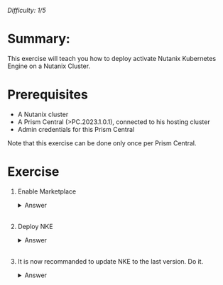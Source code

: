 *Difficulty: 1/5*

# Summary:

This exercise will teach you how to deploy activate Nutanix Kubernetes Engine on a Nutanix Cluster. 

# Prerequisites
* A Nutanix cluster
* A Prism Central (>PC.2023.1.0.1), connected to his hosting cluster
* Admin credentials for this Prism Central

Note that this exercise can be done only once per Prism Central.

# Exercise

1. Enable Marketplace
    <details>
    <summary>Answer</summary>
    
    1. Connect on PC with admin user
    1. In the main menu, select `Apps and Marketplace`
        <br><img src="images/1.png" width="300px">
    1. Click on `Enable Marketplace` link
        <br><img src="images/2.png" width="600px">
    1. Click on `Enable Marketplace` blue button 
        <br><img src="images/3.png" width="150px">
    1. Wait for few minutes (approx 8/10 mn)
    1. After Markeplace activation, the `get` button on the Marketplace tiles should not be greyed out anymore.
        <br><img src="images/4.png" width="300px">
    </details><br>
    
1. Deploy NKE
    <details>
    <summary>Answer</summary>
    
    1. Click on `Get` button on the `Kubernetes Management` tile
    2. Click now on `Deploy` blue button
    1. Click on `View admin center`
    1. Click on `audit` tab
        <br><img src="images/5.png" width="500px">
    1. You can expand `Create` object and inspect deployment workflow.
    1. When all tasks are finshed (and green), you app will get `running` state
        <br><img src="images/6.png" width="500px">

    </details><br>

1. It is now recommanded to update NKE to the last version. Do it.
    <details>
    <summary>Answer</summary>
    
    1. In the main menu, select `Admin Center`
        <br><img src="images/7.png" width="300px">
    1. In the left menu, select "LCM"
        <br><img src="images/8.png" width="200px">
    1. Select `Inventory` tab
    1. Now click on `Perform inventory` blue button
    1. Wait for end of inventory (Can take a while)
    1. Click on `return to inventory`
    1. Click on `Updates` tab
    1. You should see a line `Nutanix Kubernetes Engine` in the list
        <br><img src="images/9.png" width="600px">
    1. Check the box, and click on `View Upgrade Plan` blue button
    1. On the next page, click on `Apply 1 Update` blue button
    1. Wait for end of the update
        * NKE GUI is unavailable during the upgrade, but NKE clusters already deployed are still available.

    </details>

